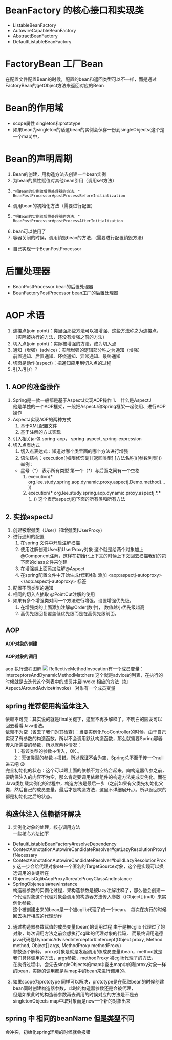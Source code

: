 
# BeanFactory 的核心接口和实现类
* ListableBeanFactory
* AutowireCapableBeanFactory
* AbstractBeanFactory
* DefaultListableBeanFactory

# FactoryBean 工厂Bean
 在配置文件配置Bean的时候，配置的bean和返回类型可以不一样，而是通过FactoryBean的getObject方法来返回对应的Bean
 
# Bean的作用域
* scope属性 singleton和prototype
* 如果bean为singleton的话这bean的实例会保存一份到singleObjects(这个是一个map)中，
# Bean的声明周期
1. Bean的创建，用构造方法去创建一个bean实例
2. 为bean的属性赋值对其他bean引用（调用set方法）
3.     "把Bean的实例给后置处理器的方法，"  BeanPostProcessor#postProcessBeforeInitialization
4. 调用bean的初始化方法（需要进行配置） 
5.     "把Bean的实例给后置处理器的方法，" BeanPostProcessor#postProcessAfterInitialization
6. bean可以使用了
7. 容器关闭的时候，调用销毁bean的方法，(需要进行配置销毁方法)
* 自己实现一个BeanPostProcessor


# 后置处理器

* BeanPostProcessor bean的后置处理器
* BeanFactoryPostProcessor bean工厂的后置处理器


# AOP 术语
1. 连接点(join point)：类里面那些方法可以被增强、这些方法称之为连接点， （实际被执行的方法，还没有增强之前的方法）
2. 切入点(join point)：实际被增强的方法，成为切入点
3. 通知（增强）(advice)：实际增强的逻辑部分称之为通知（增强）      
   前置通知、后置通知、环绕通知、异常通知、最终通知
4. 切面是动作(aspect)：把通知应用到切入点的过程
5. 引入/引介 ？
## 1. AOP的准备操作
1. Spring是一款一般都是基于AspectJ实现AOP操作 
   1、 什么是AspectJ  
      他是单独的一个AOP框架，一般把AspectJ和Spring框架一起使用、进行AOP操作 
2. AspectJ实现AOP的两种方式 
   1. 基于XML配置文件   
   2. 基于注解的方式实现
3. 引入相关jar包 spring-aop， spring-aspect, spring-expression
4. 切入点表达式 
   1. 切入点表达式：知道对哪个类里面的哪个方法进行增强
   2. 语法结构：execution(\[权限修饰副\] \[返回类型\].\[方法名称\](\[参数列表\]))        
举例：
   * 星号（\*） 表示所有类型 第一个（\*）与后面之间有一个空格
      1. execution(* org.lee.study.spring.aop.dynamic.proxy.aspectj.Demo.method(...))
      1. execution(\* org.lee.study.spring.aop.dynamic.proxy.aspectj.\*.\*(...))  这个表示aspectj包下面的所有类和所有方法


## 2. 实操aspectJ
1. 创建被增强类（User）和增强类(UserProxy)
2. 进行通知的配置
   1. 在spring 文件中开启注解扫描
   2. 使用注解创建User和UserProxy对象  这个就是给两个对象加上@Component注解，这样在初始化上下文的时候上下文回去扫描我们的包下面的class文件来创建
   3. 在增强类上面添加注解@Aspect  
   4. 在spring配置文件中开始生成代理对象 添加 \<aop:aspectj-autoproxy\></aop:aspectj-autoproxy> 标签
3. 配置不同类型的通知
4. 相同的切入点抽取 @PointCut注解的使用
5. 如果有多个增强类对同一个方法进行增强，设置增强优先级，
   1. 在增强类的上面添加注解@Order(数字)， 数值越小优先级越高
   2. 高优先级回复覆盖低优先级而是在高优先级前面。
## AOP
#### AOP对象的创建

#### AOP对象的调用
aop 执行流程图解
![](D:\code\java\integration\spring\img\aop.png)
ReflectiveMethodInvocation有一个成员变量：interceptorsAndDynamicMethodMatchers
这个就是advice的列表，在执行的时候就是去迭代这个列表中的成员并且invoke 相应的方法（如AspectJAroundAdvice#invoke）
对象有一个成员变量

## spring 推荐使用构造体注入
依赖不可变：其实说的就是final关键字，这里不再多解释了。不明白的园友可以回去看看Java语法。     
依赖不为空（省去了我们对其检查）：当要实例化FooController的时候，由于自己实现了有参数的构造函数，所以不会调用默认构造函数，那么就需要Spring容器传入所需要的参数，所以就两种情况：    
&emsp;&emsp;1：有该类型的参数->传入，OK 。      
&emsp;&emsp;2：无该类型的参数->报错。所以保证不会为空，Spring总不至于传一个null进去吧 😦         
完全初始化的状态：这个可以跟上面的依赖不为空结合起来，向构造器传参之前，要确保注入的内容不为空，那么肯定要调用依赖组件的构造方法完成实例化。而在Java类加载实例化的过程中，构造方法是最后一步（之前如果有父类先初始化父类，然后自己的成员变量，最后才是构造方法，这里不详细展开。）。所以返回来的都是初始化之后的状态。     



## 构造体注入 依赖循环解决
1. 实例化对象的处理，核心调用方法  
一些核心方法如下
 - DefaultListableBeanFactory#resolveDependency
 - ContextAnnotationAutowireCandidateResolver#getLazyResolutionProxyIfNecessary
 - ContextAnnotationAutowireCandidateResolver#buildLazyResolutionProxy
这一步会给代理对象set一个匿名的TargetSource对象，这个是实现可以换选调用的关键所在
 - ObjenesisCglibAopProxy#createProxyClassAndInstance
 - SpringObjenesis#newInstance  
构造器参数的实例化过程，果构造参数是被lazy注解注释了，那么他会创建一个代理对象这个代理对象会调用的构造器方法传入参数（(Object[])null）来实例化参数，    
这个被创建出来的bean是一个被cglib代理了的一个bean， 每次在执行的时候回去执行相应的代理动作

2. 通过构造器参数赋值的成员变量(bean)的调用过程
由于是被cglib 代理过了的对象，每次调用方法之前会想执行cglib的代理对象的代码，
而最终调用道德java代码是DynamicAdvisedInterceptor#intercept(Object proxy, Method method, Object[] args, MethodProxy methodProxy)   
参数逐个解释，proxy对象是就是发起调用的(成员变量)bean，method就是我们具体调用的方法，args参数，methodProxy 被cglib代理了的方法，  
在执行过程中，会先去singleObjects的map中查出map中的和proxy对象一样的bean，实际的调用都是从map中的bean来进行调用的。  


3. 如果scope为prototype 同样可以解决，prototype是在获取bean的时候创建bean同时创建构造器参数，此时的构造器参数还是会被代理，   
但是如果此时的构造器参数再去调用的时候对应的方法是不是去singletonObjects map中取对象而是new一个新的对象出来

## spring 中 相同的beanName 但是类型不同
会冲突，初始化spring环境的时候就会报错


